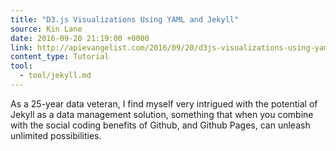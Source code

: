 ```yaml
---
title: "D3.js Visualizations Using YAML and Jekyll"
source: Kin Lane
date: 2016-09-20 21:19:00 +0000
link: http://apievangelist.com/2016/09/20/d3js-visualizations-using-yaml-and-jekyll/
content_type: Tutorial
tool:
  - tool/jekyll.md
---
```

As a 25-year data veteran, I find myself very intrigued with the potential of Jekyll as a data management solution, something that when you combine with the social coding benefits of Github, and Github Pages, can unleash unlimited possibilities. 





